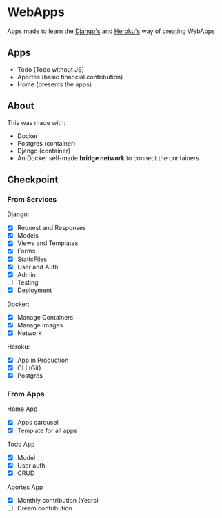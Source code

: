 # WebApps
Apps made to learn the [Django's](https://github.com/django/django) and [Heroku's](https://www.heroku.com) way of creating WebApps

## Apps
- Todo (Todo without JS)
- Aportes (basic financial contribution)
- Home (presents the apps)

## About
This was made with:
- Docker
- Postgres (container)
- Django (container)
- An Docker self-made **bridge network** to connect the containers

## Checkpoint
### From Services
Django:
- [x] Request and Responses
- [x] Models
- [x] Views and Templates
- [x] Forms
- [x] StaticFiles
- [x] User and Auth
- [x] Admin
- [ ] Testing
- [x] Deployment

Docker:
- [x] Manage Containers
- [x] Manage Images
- [x] Network

Heroku:
- [x] App in Production
- [x] CLI (Git)
- [x] Postgres

### From Apps
Home App
- [x] Apps carousel
- [x] Template for all apps

Todo App
- [x] Model
- [x] User auth
- [x] CRUD

Aportes App
- [x] Monthly contribution (Years)
- [ ] Dream contribution
